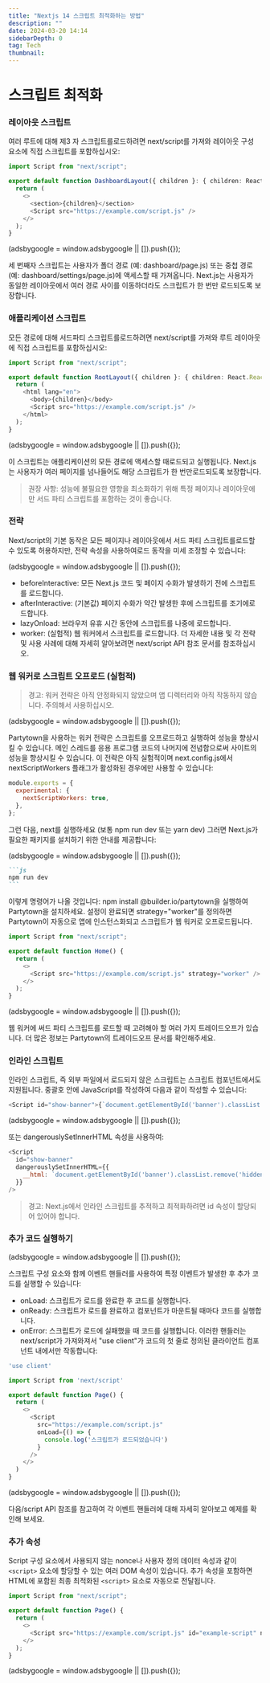 ```yaml
---
title: "Nextjs 14 스크립트 최적화하는 방법"
description: ""
date: 2024-03-20 14:14
sidebarDepth: 0
tag: Tech
thumbnail:
---
```


# 스크립트 최적화

### 레이아웃 스크립트

여러 루트에 대해 제3 자 스크립트를로드하려면 next/script를 가져와 레이아웃 구성 요소에 직접 스크립트를 포함하십시오:

```typescript
import Script from "next/script";

export default function DashboardLayout({ children }: { children: React.ReactNode }) {
  return (
    <>
      <section>{children}</section>
      <Script src="https://example.com/script.js" />
    </>
  );
}
```

<!-- ui-log 수평형 -->

<ins class="adsbygoogle"
      style="display:block"
      data-ad-client="ca-pub-4877378276818686"
      data-ad-slot="9743150776"
      data-ad-format="auto"
      data-full-width-responsive="true"></ins>
<component is="script">
(adsbygoogle = window.adsbygoogle || []).push({});
</component>

세 번째자 스크립트는 사용자가 폴더 경로 (예: dashboard/page.js) 또는 중첩 경로 (예: dashboard/settings/page.js)에 액세스할 때 가져옵니다. Next.js는 사용자가 동일한 레이아웃에서 여러 경로 사이를 이동하더라도 스크립트가 한 번만 로드되도록 보장합니다.

### 애플리케이션 스크립트

모든 경로에 대해 서드파티 스크립트를로드하려면 next/script를 가져와 루트 레이아웃에 직접 스크립트를 포함하십시오:

```typescript
import Script from "next/script";

export default function RootLayout({ children }: { children: React.ReactNode }) {
  return (
    <html lang="en">
      <body>{children}</body>
      <Script src="https://example.com/script.js" />
    </html>
  );
}
```

<!-- ui-log 수평형 -->

<ins class="adsbygoogle"
      style="display:block"
      data-ad-client="ca-pub-4877378276818686"
      data-ad-slot="9743150776"
      data-ad-format="auto"
      data-full-width-responsive="true"></ins>
<component is="script">
(adsbygoogle = window.adsbygoogle || []).push({});
</component>

이 스크립트는 애플리케이션의 모든 경로에 액세스할 때로드되고 실행됩니다. Next.js는 사용자가 여러 페이지를 넘나들어도 해당 스크립트가 한 번만로드되도록 보장합니다.

> 권장 사항: 성능에 불필요한 영향을 최소화하기 위해 특정 페이지나 레이아웃에만 서드 파티 스크립트를 포함하는 것이 좋습니다.

### 전략

Next/script의 기본 동작은 모든 페이지나 레이아웃에서 서드 파티 스크립트를로드할 수 있도록 허용하지만, 전략 속성을 사용하여로드 동작을 미세 조정할 수 있습니다:

<!-- ui-log 수평형 -->

<ins class="adsbygoogle"
      style="display:block"
      data-ad-client="ca-pub-4877378276818686"
      data-ad-slot="9743150776"
      data-ad-format="auto"
      data-full-width-responsive="true"></ins>
<component is="script">
(adsbygoogle = window.adsbygoogle || []).push({});
</component>

- beforeInteractive: 모든 Next.js 코드 및 페이지 수화가 발생하기 전에 스크립트를 로드합니다.
- afterInteractive: (기본값) 페이지 수화가 약간 발생한 후에 스크립트를 조기에로드합니다.
- lazyOnload: 브라우저 유휴 시간 동안에 스크립트를 나중에 로드합니다.
- worker: (실험적) 웹 워커에서 스크립트를 로드합니다.
  더 자세한 내용 및 각 전략 및 사용 사례에 대해 자세히 알아보려면 next/script API 참조 문서를 참조하십시오.

### 웹 워커로 스크립트 오프로드 (실험적)

> 경고: 워커 전략은 아직 안정화되지 않았으며 앱 디렉터리와 아직 작동하지 않습니다. 주의해서 사용하십시오.

<!-- ui-log 수평형 -->

<ins class="adsbygoogle"
      style="display:block"
      data-ad-client="ca-pub-4877378276818686"
      data-ad-slot="9743150776"
      data-ad-format="auto"
      data-full-width-responsive="true"></ins>
<component is="script">
(adsbygoogle = window.adsbygoogle || []).push({});
</component>

Partytown을 사용하는 워커 전략은 스크립트를 오프로드하고 실행하여 성능을 향상시킬 수 있습니다. 메인 스레드를 응용 프로그램 코드의 나머지에 전념함으로써 사이트의 성능을 향상시킬 수 있습니다.
이 전략은 아직 실험적이며 next.config.js에서 nextScriptWorkers 플래그가 활성화된 경우에만 사용할 수 있습니다:

```js
module.exports = {
  experimental: {
    nextScriptWorkers: true,
  },
};
```

그런 다음, next를 실행하세요 (보통 npm run dev 또는 yarn dev) 그러면 Next.js가 필요한 패키지를 설치하기 위한 안내를 제공합니다:

<!-- ui-log 수평형 -->

<ins class="adsbygoogle"
      style="display:block"
      data-ad-client="ca-pub-4877378276818686"
      data-ad-slot="9743150776"
      data-ad-format="auto"
      data-full-width-responsive="true"></ins>
<component is="script">
(adsbygoogle = window.adsbygoogle || []).push({});
</component>

````markdown
```js
npm run dev
```
````

이렇게 명령어가 나올 것입니다: npm install @builder.io/partytown을 실행하여 Partytown을 설치하세요.
설정이 완료되면 strategy="worker"를 정의하면 Partytown이 자동으로 앱에 인스턴스화되고 스크립트가 웹 워커로 오프로드됩니다.

```typescript
import Script from "next/script";

export default function Home() {
  return (
    <>
      <Script src="https://example.com/script.js" strategy="worker" />
    </>
  );
}
```

<!-- ui-log 수평형 -->

<ins class="adsbygoogle"
      style="display:block"
      data-ad-client="ca-pub-4877378276818686"
      data-ad-slot="9743150776"
      data-ad-format="auto"
      data-full-width-responsive="true"></ins>
<component is="script">
(adsbygoogle = window.adsbygoogle || []).push({});
</component>

웹 워커에 써드 파티 스크립트를 로드할 때 고려해야 할 여러 가지 트레이드오프가 있습니다. 더 많은 정보는 Partytown의 트레이드오프 문서를 확인해주세요.

### 인라인 스크립트

인라인 스크립트, 즉 외부 파일에서 로드되지 않은 스크립트는 스크립트 컴포넌트에서도 지원됩니다. 중괄호 안에 JavaScript를 작성하여 다음과 같이 작성할 수 있습니다:

```js
<Script id="show-banner">{`document.getElementById('banner').classList.remove('hidden')`}</Script>
```

<!-- ui-log 수평형 -->

<ins class="adsbygoogle"
      style="display:block"
      data-ad-client="ca-pub-4877378276818686"
      data-ad-slot="9743150776"
      data-ad-format="auto"
      data-full-width-responsive="true"></ins>
<component is="script">
(adsbygoogle = window.adsbygoogle || []).push({});
</component>

또는 dangerouslySetInnerHTML 속성을 사용하여:

```js
<Script
  id="show-banner"
  dangerouslySetInnerHTML={{
    __html: `document.getElementById('banner').classList.remove('hidden')`,
  }}
/>
```

> 경고: Next.js에서 인라인 스크립트를 추적하고 최적화하려면 id 속성이 할당되어 있어야 합니다.

### 추가 코드 실행하기

<!-- ui-log 수평형 -->

<ins class="adsbygoogle"
      style="display:block"
      data-ad-client="ca-pub-4877378276818686"
      data-ad-slot="9743150776"
      data-ad-format="auto"
      data-full-width-responsive="true"></ins>
<component is="script">
(adsbygoogle = window.adsbygoogle || []).push({});
</component>

스크립트 구성 요소와 함께 이벤트 핸들러를 사용하여 특정 이벤트가 발생한 후 추가 코드를 실행할 수 있습니다:

- onLoad: 스크립트가 로드를 완료한 후 코드를 실행합니다.
- onReady: 스크립트가 로드를 완료하고 컴포넌트가 마운트될 때마다 코드를 실행합니다.
- onError: 스크립트가 로드에 실패했을 때 코드를 실행합니다.
  이러한 핸들러는 next/script가 가져와져서 "use client"가 코드의 첫 줄로 정의된 클라이언트 컴포넌트 내에서만 작동합니다:

```typescript
'use client'

import Script from 'next/script'

export default function Page() {
  return (
    <>
      <Script
        src="https://example.com/script.js"
        onLoad={() => {
          console.log('스크립트가 로드되었습니다')
        }
      />
    </>
  )
}
```

<!-- ui-log 수평형 -->

<ins class="adsbygoogle"
      style="display:block"
      data-ad-client="ca-pub-4877378276818686"
      data-ad-slot="9743150776"
      data-ad-format="auto"
      data-full-width-responsive="true"></ins>
<component is="script">
(adsbygoogle = window.adsbygoogle || []).push({});
</component>

다음/script API 참조를 참고하여 각 이벤트 핸들러에 대해 자세히 알아보고 예제를 확인해 보세요.

### 추가 속성

Script 구성 요소에서 사용되지 않는 nonce나 사용자 정의 데이터 속성과 같이 `<script>` 요소에 할당할 수 있는 여러 DOM 속성이 있습니다. 추가 속성을 포함하면 HTML에 포함된 최종 최적화된 `<script>` 요소로 자동으로 전달됩니다.

```typescript
import Script from "next/script";

export default function Page() {
  return (
    <>
      <Script src="https://example.com/script.js" id="example-script" nonce="XUENAJFW" data-test="script" />
    </>
  );
}
```

<!-- ui-log 수평형 -->

<ins class="adsbygoogle"
      style="display:block"
      data-ad-client="ca-pub-4877378276818686"
      data-ad-slot="9743150776"
      data-ad-format="auto"
      data-full-width-responsive="true"></ins>
<component is="script">
(adsbygoogle = window.adsbygoogle || []).push({});
</component>
